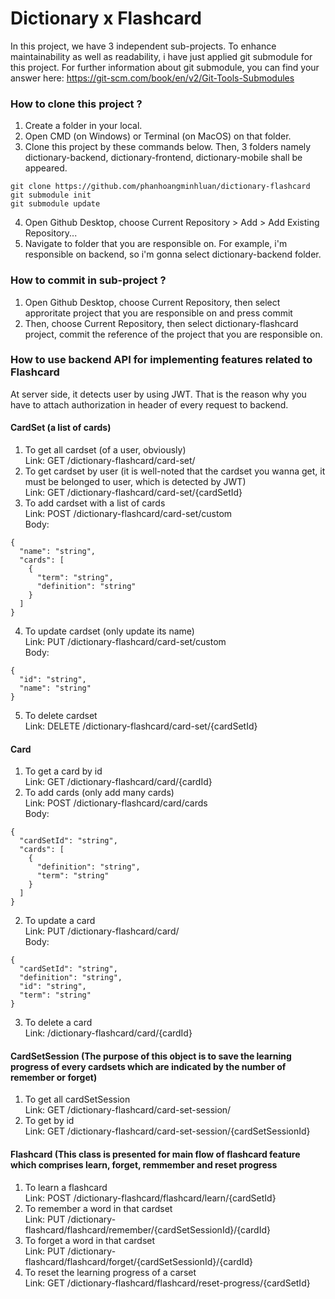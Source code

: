 # Dictionary x Flashcard
In this project, we have 3 independent sub-projects. To enhance maintainability as well as readability, i have just applied git submodule for this project.
For further information about git submodule, you can find your answer here: https://git-scm.com/book/en/v2/Git-Tools-Submodules
### How to clone this project ?
1. Create a folder in your local.
2. Open CMD (on Windows) or Terminal (on MacOS) on that folder.
3. Clone this project by these commands below. Then, 3 folders namely dictionary-backend, dictionary-frontend, dictionary-mobile shall be appeared.
```
git clone https://github.com/phanhoangminhluan/dictionary-flashcard
git submodule init
git submodule update
```
4. Open Github Desktop, choose Current Repository > Add > Add Existing Repository...
5. Navigate to folder that you are responsible on. For example, i'm responsible on backend, so i'm gonna select dictionary-backend folder.


### How to commit in sub-project ?
1. Open Github Desktop, choose Current Repository, then select approritate project that you are responsible on and press commit
2. Then, choose Current Repository, then select dictionary-flashcard project, commit the reference of the project that you are responsible on. 

### How to use backend API for implementing features related to Flashcard
At server side, it detects user by using JWT. That is the reason why you have to attach authorization in header of every request to backend.
#### CardSet (a list of cards)
1. To get all cardset (of a user, obviously)
<br>Link: GET /dictionary-flashcard/card-set/
2. To get cardset by user (it is well-noted that the cardset you wanna get, it must be belonged to user, which is detected by JWT)
<br>Link: GET /dictionary-flashcard/card-set/{cardSetId}
3. To add cardset with a list of cards
<br>Link: POST /dictionary-flashcard/card-set/custom
<br>Body: 
```
{
  "name": "string",
  "cards": [
    {
      "term": "string",
      "definition": "string"
    }
  ]
}
```
4. To update cardset (only update its name)
<br>Link: PUT /dictionary-flashcard/card-set/custom
<br>Body:
```
{
  "id": "string",
  "name": "string"
}
```
5. To delete cardset 
<br>Link: DELETE /dictionary-flashcard/card-set/{cardSetId}
#### Card
1. To get a card by id
<br>Link: GET /dictionary-flashcard/card/{cardId}
2. To add cards (only add many cards)
<br>Link: POST /dictionary-flashcard/card/cards
<br>Body: 
```
{
  "cardSetId": "string",
  "cards": [
    {
      "definition": "string",
      "term": "string"
    }
  ]
}
```
2. To update a card
<br>Link: PUT /dictionary-flashcard/card/
<br>Body: 
```
{
  "cardSetId": "string",
  "definition": "string",
  "id": "string",
  "term": "string"
}
```
3. To delete a card
<br>Link: /dictionary-flashcard/card/{cardId}
#### CardSetSession (The purpose of this object is to save the learning progress of every cardsets which are indicated by the number of remember or forget)
1. To get all cardSetSession
<br>Link: GET /dictionary-flashcard/card-set-session/
2. To get by id
<br>Link: GET /dictionary-flashcard/card-set-session/{cardSetSessionId}

#### Flashcard (This class is presented for main flow of flashcard feature which comprises learn, forget, remmember and reset progress
1. To learn a flashcard
<br>Link: POST /dictionary-flashcard/flashcard/learn/{cardSetId}
2. To remember a word in that cardset
<br>Link: PUT /dictionary-flashcard/flashcard/remember/{cardSetSessionId}/{cardId}
3. To forget a word in that cardset
<br>Link: PUT /dictionary-flashcard/flashcard/forget/{cardSetSessionId}/{cardId}
4. To reset the learning progress of a carset
<br>Link: GET /dictionary-flashcard/flashcard/reset-progress/{cardSetId}

